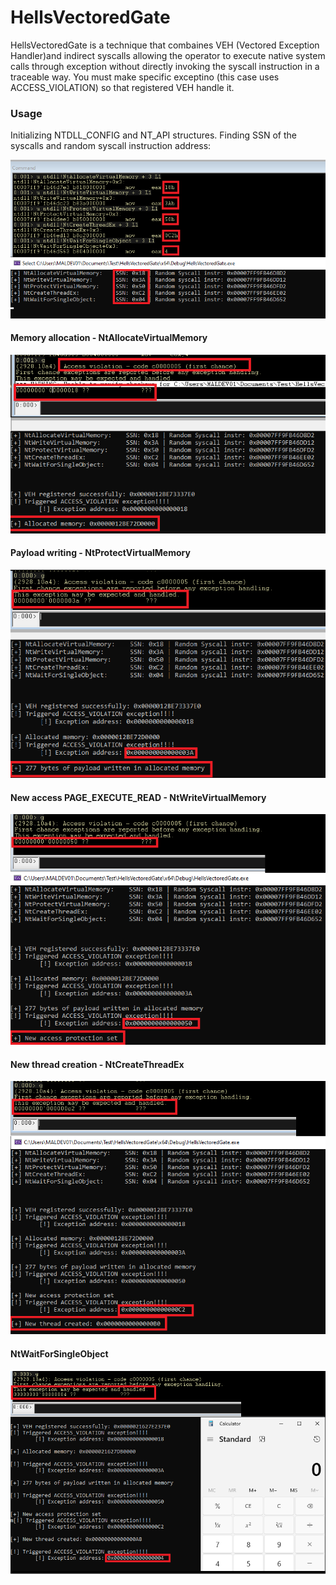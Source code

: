 # HellsVectoredGate


HellsVectoredGate is a technique that combaines VEH (Vectored Exception Handler)and indirect syscalls allowing the operator to execute native system calls through exception without directly invoking the syscall instruction in a traceable way. You must make specific exceptino (this case uses ACCESS_VIOLATION) so that registered VEH handle it.


### Usage

Initializing NTDLL_CONFIG and NT_API structures. Finding SSN of the syscalls and random syscall instruction address:

![1](/Media/1.png)

#### Memory allocation - NtAllocateVirtualMemory

![2](/Media/2.png)

#### Payload writing - NtProtectVirtualMemory

![3](/Media/3.png)

#### New access PAGE_EXECUTE_READ - NtWriteVirtualMemory

![4](/Media/4.png)

#### New thread creation - NtCreateThreadEx

![5](/Media/5.png)

#### NtWaitForSingleObject

![6](/Media/6.png)
